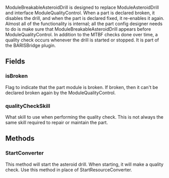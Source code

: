             
ModuleBreakableAsteroidDrill is designed to replace ModuleAsteroidDrill and interface ModuleQualityControl. When a part is declared broken, it disables the drill, and when the part is declared fixed, it re-enables it again. Almost all of the functionality is internal; all the part config designer needs to do is make sure that ModuleBreakableAsteroidDrill appears before ModuleQualityControl. In addition to the MTBF checks done over time, a quality check occurs whenever the drill is started or stopped. It is part of the BARISBridge plugin.
        
## Fields

### isBroken
Flag to indicate that the part module is broken. If broken, then it can't be declared broken again by the ModuleQualityControl.
### qualityCheckSkill
What skill to use when performing the quality check. This is not always the same skill required to repair or maintain the part.
## Methods


### StartConverter
This method will start the asteroid drill. When starting, it will make a quality check. Use this method in place of StartResourceConverter.

